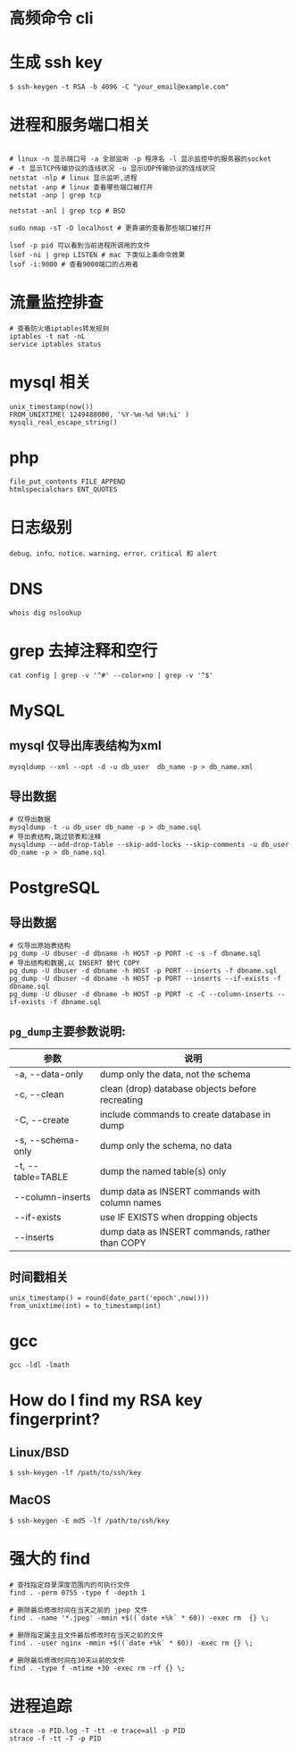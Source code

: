 # 高频命令 cli

# 生成 ssh key

```shell
$ ssh-keygen -t RSA -b 4096 -C "your_email@example.com"
```

# 进程和服务端口相关

```

# linux -n 显示端口号 -a 全部监听 -p 程序名 -l 显示监控中的服务器的socket
# -t 显示TCP传输协议的连线状况 -u 显示UDP传输协议的连线状况
netstat -nlp # linux 显示监听,进程
netstat -anp # linux 查看哪些端口被打开
netstat -anp | grep tcp

netstat -anl | grep tcp # BSD

sudo nmap -sT -O localhost # 更靠谱的查看那些端口被打开

lsof -p pid 可以看到当前进程所调用的文件
lsof -ni | grep LISTEN # mac 下类似上条命令效果
lsof -i:9000 # 查看9000端口的占用者
```

# 流量监控排查

```
# 查看防火墙iptables转发规则
iptables -t nat -nL
service iptables status
```

# mysql 相关

```
unix_timestamp(now())
FROM_UNIXTIME( 1249488000, '%Y-%m-%d %H:%i' )
mysqli_real_escape_string()
```

# php

```
file_put_contents FILE_APPEND
htmlspecialchars ENT_QUOTES
```

# 日志级别

```
debug、info、notice、warning、error、critical 和 alert
```

# DNS

```
whois dig nslookup
```

# grep 去掉注释和空行

```
cat config | grep -v '^#' --color=no | grep -v '^$'
```

# MySQL
## mysql 仅导出库表结构为xml

```
mysqldump --xml --opt -d -u db_user  db_name -p > db_name.xml
```

## 导出数据

```
# 仅导出数据
mysqldump -t -u db_user db_name -p > db_name.sql
# 导出表结构,跳过锁表和注释
mysqldump --add-drop-table --skip-add-locks --skip-comments -u db_user db_name -p > db_name.sql
```

# PostgreSQL

## 导出数据

```
# 仅导出原始表结构
pg_dump -U dbuser -d dbname -h HOST -p PORT -c -s -f dbname.sql
# 导出结构和数据,以 INSERT 替代 COPY
pg_dump -U dbuser -d dbname -h HOST -p PORT --inserts -f dbname.sql
pg_dump -U dbuser -d dbname -h HOST -p PORT --inserts --if-exists -f dbname.sql
pg_dump -U dbuser -d dbname -h HOST -p PORT -c -C --column-inserts --if-exists -f dbname.sql
```

## `pg_dump`主要参数说明:

参数 | 说明
---- | ---
-a, --data-only | dump only the data, not the schema
-c, --clean | clean (drop) database objects before recreating
-C, --create | include commands to create database in dump
-s, --schema-only | dump only the schema, no data
-t, --table=TABLE | dump the named table(s) only
--column-inserts | dump data as INSERT commands with column names
--if-exists | use IF EXISTS when dropping objects
--inserts | dump data as INSERT commands, rather than COPY

## 时间戳相关

```
unix_timestamp() = round(date_part('epoch',now()))
from_unixtime(int) = to_timestamp(int)
```

# gcc

```
gcc -ldl -lmath
```

# How do I find my RSA key fingerprint?

## Linux/BSD

```
$ ssh-keygen -lf /path/to/ssh/key
```

## MacOS

```
$ ssh-keygen -E md5 -lf /path/to/ssh/key
```

# 强大的 find

```
# 查找指定目录深度范围内的可执行文件
find . -perm 0755 -type f -depth 1

# 删除最后修改时间在当天之前的 jpep 文件
find . -name '*.jpeg' -mmin +$((`date +%k` * 60)) -exec rm  {} \;

# 删除指定属主且文件最后修改时在当天之前的文件
find . -user nginx -mmin +$((`date +%k` * 60)) -exec rm {} \;

# 删除最后修改时间在30天以前的文件
find . -type f -mtime +30 -exec rm -rf {} \;
```

# 进程追踪

```
strace -o PID.log -T -tt -e trace=all -p PID
strace -f -tt -T -p PID
```
